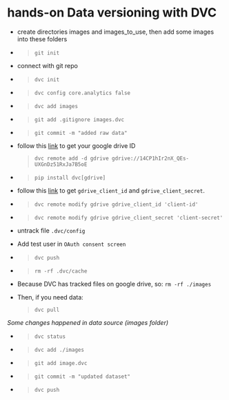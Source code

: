 # hands-on Data versioning with DVC

- create directories images and images_to_use, then add some images into these folders
- >`git init`
- connect with git repo
- >`dvc init`
- >`dvc config core.analytics false`
- >`dvc add images`
- >`git add .gitignore images.dvc`
- >`git commit -m "added raw data"`

- follow this [link](https://dvc.org/doc/user-guide/data-management/remote-storage/google-drive#url-format) to get your google drive ID
    >`dvc remote add -d gdrive gdrive://14CP1hIr2nX_QEs-UXGnDz51RxJa7B5oE` 
- >`pip install dvc[gdrive]`
- follow this [link](https://dvc.org/doc/user-guide/data-management/remote-storage/google-drive#using-a-custom-google-cloud-project-recommended) to get `gdrive_client_id`  and `gdrive_client_secret`.
- > `dvc remote modify gdrive gdrive_client_id 'client-id'` 

- > `dvc remote modify gdrive gdrive_client_secret 'client-secret'`
- untrack file `.dvc/config`
- Add test user in `OAuth consent screen`
- >`dvc push`
- >`rm -rf .dvc/cache`
- Because DVC has tracked files on google drive, so: `rm -rf ./images` 
- Then, if you need data: 
    >`dvc pull`

*Some changes happened in data source (images folder)*
- >`dvc status`
- >`dvc add ./images`
- >`git add image.dvc`
- >`git commit -m "updated dataset"`
- >`dvc push`